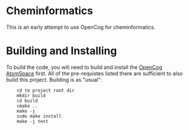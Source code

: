 Cheminformatics
===============

This is an early attempt to use OpenCog for cheminformatics.

Building and Installing
=======================
To build the code, you will need to build and install the
[OpenCog AtomSpace](https://github.com/opencog/atomspace) first.
All of the pre-requistes listed there are sufficient to also build
this project. Building is as "usual":
```
    cd to project root dir
    mkdir build
    cd build
    cmake ..
    make -j
    sudo make install
    make -j test
```
